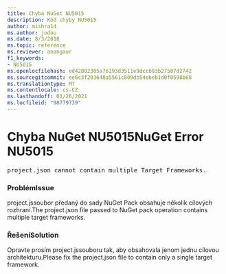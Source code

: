 ```yaml
---
title: Chyba NuGet NU5015
description: Kód chyby NU5015
author: mishra14
ms.author: jodou
ms.date: 8/3/2018
ms.topic: reference
ms.reviewer: anangaur
f1_keywords:
- NU5015
ms.openlocfilehash: ed42802305a76193d3511e9dccb83b27507d2742
ms.sourcegitcommit: ee6c3f203648a5561c809db54ebeb1d0f0598b68
ms.translationtype: MT
ms.contentlocale: cs-CZ
ms.lasthandoff: 01/26/2021
ms.locfileid: "98779739"
---
```

# <a name="nuget-error-nu5015"></a><span data-ttu-id="583fd-103">Chyba NuGet NU5015</span><span class="sxs-lookup"><span data-stu-id="583fd-103">NuGet Error NU5015</span></span>
<pre>project.json cannot contain multiple Target Frameworks.</pre>

### <a name="issue"></a><span data-ttu-id="583fd-104">Problém</span><span class="sxs-lookup"><span data-stu-id="583fd-104">Issue</span></span>

<span data-ttu-id="583fd-105">project.jssoubor předaný do sady NuGet Pack obsahuje několik cílových rozhraní.</span><span class="sxs-lookup"><span data-stu-id="583fd-105">The project.json file passed to NuGet pack operation contains multiple target frameworks.</span></span>


### <a name="solution"></a><span data-ttu-id="583fd-106">Řešení</span><span class="sxs-lookup"><span data-stu-id="583fd-106">Solution</span></span>

<span data-ttu-id="583fd-107">Opravte prosím project.jssouboru tak, aby obsahovala jenom jednu cílovou architekturu.</span><span class="sxs-lookup"><span data-stu-id="583fd-107">Please fix the project.json file to contain only a single target framework.</span></span>

